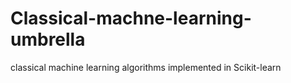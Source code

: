 # Classical-machne-learning-umbrella
classical machine learning algorithms implemented in Scikit-learn

